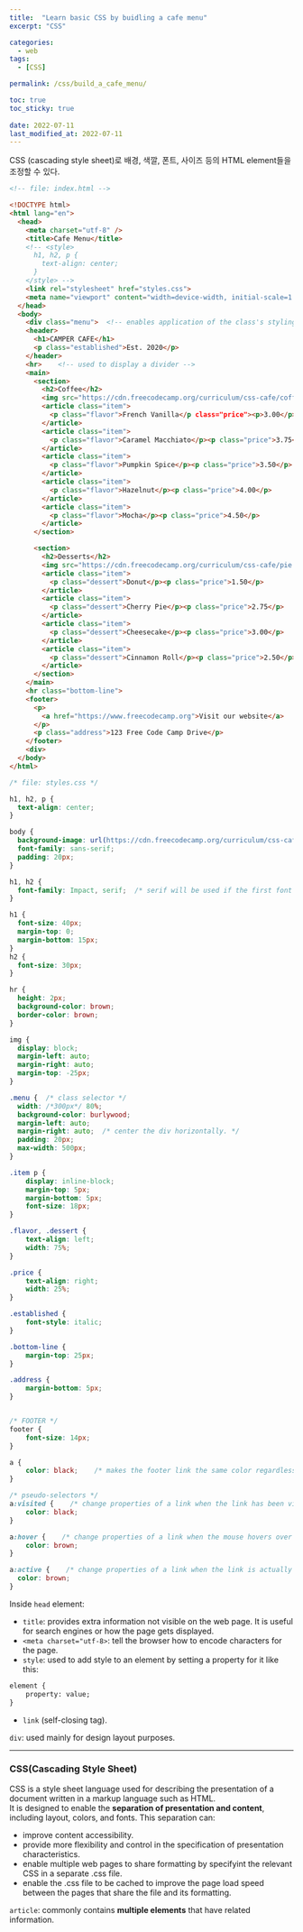 ```yaml
---
title:  "Learn basic CSS by buidling a cafe menu"
excerpt: "CSS"

categories:
  - web
tags:
  - [CSS]

permalink: /css/build_a_cafe_menu/

toc: true
toc_sticky: true
 
date: 2022-07-11
last_modified_at: 2022-07-11
---
```


CSS (cascading style sheet)로 배경, 색깔, 폰트, 사이즈 등의 HTML element들을 조정할 수 있다. 

```html
<!-- file: index.html -->

<!DOCTYPE html>
<html lang="en">
  <head>
    <meta charset="utf-8" />
    <title>Cafe Menu</title>
    <!-- <style>
      h1, h2, p {
        text-align: center;
      }
    </style> -->
    <link rel="stylesheet" href="styles.css">
    <meta name="viewport" content="width=device-width, initial-scale=1.0" />  <!--enables styling of the page to look similar on mobile as it does on a desktop or laptop -->
  </head>
  <body>
    <div class="menu">  <!-- enables application of the class's styling to div -->
    <header>
      <h1>CAMPER CAFE</h1>
      <p class="established">Est. 2020</p>
    </header>
    <hr>    <!-- used to display a divider -->
    <main>
      <section>
        <h2>Coffee</h2>
        <img src="https://cdn.freecodecamp.org/curriculum/css-cafe/coffee.jpg" alt="coffee icon">
        <article class="item">
          <p class="flavor">French Vanilla</p class="price"><p>3.00</p>
        </article>
        <article class="item">
          <p class="flavor">Caramel Macchiato</p><p class="price">3.75</p>
        </article>
        <article class="item">
          <p class="flavor">Pumpkin Spice</p><p class="price">3.50</p>
        </article>
        <article class="item">
          <p class="flavor">Hazelnut</p><p class="price">4.00</p>
        </article>
        <article class="item">
          <p class="flavor">Mocha</p><p class="price">4.50</p>
        </article>
      </section>

      <section>
        <h2>Desserts</h2>
        <img src="https://cdn.freecodecamp.org/curriculum/css-cafe/pie.jpg" alt="pie icon"/>
        <article class="item">
          <p class="dessert">Donut</p><p class="price">1.50</p>
        </article>
        <article class="item">
          <p class="dessert">Cherry Pie</p><p class="price">2.75</p>
        </article>
        <article class="item">
          <p class="dessert">Cheesecake</p><p class="price">3.00</p>
        </article>
        <article class="item">
          <p class="dessert">Cinnamon Roll</p><p class="price">2.50</p>
        </article>
      </section>
    </main>
    <hr class="bottom-line">
    <footer>
      <p>
        <a href="https://www.freecodecamp.org">Visit our website</a>
      </p>
      <p class="address">123 Free Code Camp Drive</p>
    </footer>
    <div>
  </body>
</html>
```

```css
/* file: styles.css */

h1, h2, p {
  text-align: center;
}

body {
  background-image: url(https://cdn.freecodecamp.org/curriculum/css-cafe/beans.jpg);
  font-family: sans-serif;
  padding: 20px;
}

h1, h2 {
  font-family: Impact, serif;  /* serif will be used if the first font (Impact) is not found/available. */
}

h1 {
  font-size: 40px;
  margin-top: 0;
  margin-bottom: 15px;
}
h2 {
  font-size: 30px;
}

hr {
  height: 2px;
  background-color: brown;
  border-color: brown;
}

img {
  display: block;
  margin-left: auto;
  margin-right: auto;
  margin-top: -25px;
}

.menu {  /* class selector */
  width: /*300px*/ 80%;
  background-color: burlywood;
  margin-left: auto;
  margin-right: auto;  /* center the div horizontally. */
  padding: 20px;
  max-width: 500px;
}

.item p {
    display: inline-block;
    margin-top: 5px;
    margin-bottom: 5px;
    font-size: 18px;
}

.flavor, .dessert {
    text-align: left;
    width: 75%;
}

.price {
    text-align: right;
    width: 25%;
}

.established {
    font-style: italic;
}

.bottom-line {
    margin-top: 25px;
}

.address {
    margin-bottom: 5px;
}


/* FOOTER */
footer {
    font-size: 14px;
}

a {
    color: black;    /* makes the footer link the same color regardless if a link has been visited */
}

/* pseudo-selectors */
a:visited {    /* change properties of a link when the link has been visited */
    color: black;
}

a:hover {    /* change properties of a link when the mouse hovers over them */
    color: brown;
}

a:active {    /* change properties of a link when the link is actually being clicked by. */
  color: brown;
}
```


Inside `head` element:
* `title`: provides extra information not visible on the web page. It is useful for search engines or how the page gets displayed.
* `<meta charset="utf-8>`: tell the browser how to encode characters for the page.
* `style`: used to add style to an element by setting a property for it like this: 
```html
element {
    property: value;
}
```
* `link` (self-closing tag).
  

`div`: used mainly for design layout purposes.


---
### CSS(Cascading Style Sheet)
CSS is a style sheet language used for describing the presentation of a document written in a markup language such as HTML.  
It is designed to enable the **separation of presentation and content**, including layout, colors, and fonts. This separation can:
* improve content accessibility.
* provide more flexibility and control in the specification of presentation characteristics.
* enable multiple web pages to share formatting by specifyint the relevant CSS in a separate .css file.
* enable the .css file to be cached to improve the page load speed between the pages that share the file and its formatting.


`article`: commonly contains **multiple elements** that have related information. 